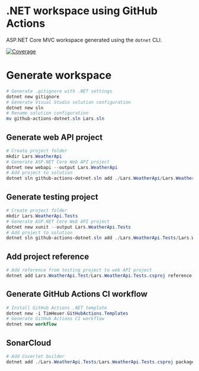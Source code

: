 # .NET workspace using GitHub Actions

ASP.NET Core MVC workspace generated using the `dotnet` CLI.

[![Coverage](https://sonarcloud.io/api/project_badges/measure?project=LayZeeDK_github-actions-dotnet&metric=coverage)](https://sonarcloud.io/dashboard?id=LayZeeDK_github-actions-dotnet)

# Generate workspace

```powershell
# Generate .gitignore with .NET settings
dotnet new gitignore
# Generate Visual Studio solution configuration
dotnet new sln
# Rename solution configuration
mv github-actions-dotnet.sln Lars.sln
```

## Generate web API project

```powershell
# Create project folder
mkdir Lars.WeatherApi
# Generate ASP.NET Core Web API project
dotnet new webapi --output Lars.WeatherApi
# Add project to solution
dotnet sln github-actions-dotnet.sln add ./Lars.WeatherApi/Lars.WeatherApi.csproj
```

## Generate testing project

```powershell
# Create project folder
mkdir Lars.WeatherApi.Tests
# Generate ASP.NET Core Web API project
dotnet new xunit --output Lars.WeatherApi.Tests
# Add project to solution
dotnet sln github-actions-dotnet.sln add ./Lars.WeatherApi.Tests/Lars.WeatherApi.Tests.csproj
```

## Add project reference

```powershell
# Add reference from testing project to web API project
dotnet add Lars.WeatherApi.Test/Lars.WeatherApi.Tests.csproj reference Lars.WeatherApi/Lars.WeatherApi.csproj
```

## Generate GitHub Actions CI workflow

```powershell
# Install GitHub Actions .NET template
dotnet new -i TimHeuer.GitHubActions.Templates
# Generate GitHub Actions CI workflow
dotnet new workflow
```

## SonarCloud

```powershell
# Add Coverlet builder
dotnet add ./Lars.WeatherApi.Tests/Lars.WeatherApi.Tests.csproj package coverlet.msbuild
```
